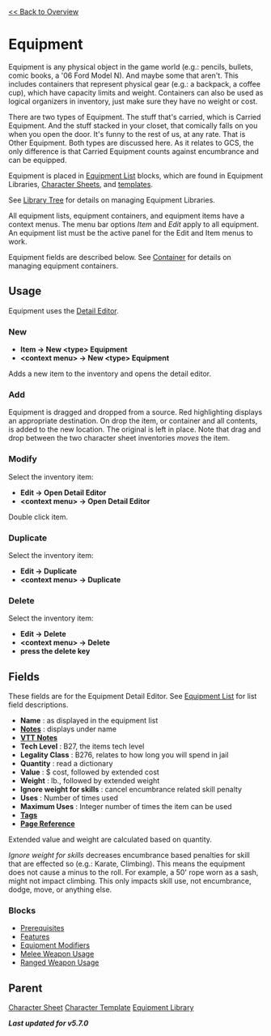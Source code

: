 [<< Back to Overview](./Overview.md)

# Equipment
Equipment is any physical object in the game world (e.g.: pencils, bullets, comic books, a '06 Ford Model N). And maybe some that aren't. This includes containers that represent physical gear (e.g.: a backpack, a coffee cup), which have capacity limits and weight. Containers can also be used as logical organizers in inventory, just make sure they have no weight or cost.

There are two types of Equipment. The stuff that's carried, which is Carried Equipment. And the stuff stacked in your closet, that comically falls on you when you open the door. It's funny to the rest of us, at any rate. That is Other Equipment. Both types are discussed here. As it relates to GCS, the only difference is that Carried Equipment counts against encumbrance and can be equipped.

Equipment is placed in [Equipment List](./Equipment%20List.md) blocks, which are found in Equipment Libraries, [Character Sheets](./Character%20Sheet.md), and [templates](./Character%20Template.md).

See [Library Tree](./Library%20Tree.md) for details on managing Equipment Libraries.

All equipment lists, equipment containers, and equipment items have a context menus. The menu bar options *Item* and *Edit* apply to all equipment. An equipment list must be the active panel for the Edit and Item menus to work.

Equipment fields are described below. See [Container](./Container.md) for details on managing equipment containers.

## Usage
Equipment uses the [Detail Editor](./Detail%20Editor.md).

### New
- **Item -> New \<type> Equipment**
- **\<context menu> -> New \<type> Equipment**

Adds a new item to the inventory and opens the detail editor.

### Add
Equipment is dragged and dropped from a source. Red highlighting displays an appropriate destination. On drop the item, or container and all contents, is added to the new location. The original is left in place. Note that drag and drop between the two character sheet inventories *moves* the item.

### Modify
Select the inventory item:
- **Edit -> Open Detail Editor**
- **\<context menu> -> Open Detail Editor**

Double click item.

### Duplicate
Select the inventory item:
- **Edit -> Duplicate**
- **\<context menu> -> Duplicate**

### Delete
Select the inventory item:
- **Edit -> Delete**
- **\<context menu> -> Delete**
- **press the delete key**

## Fields
These fields are for the Equipment Detail Editor. See [Equipment List](./Equipment%20List.md) for list field descriptions.

- **Name** : as displayed in the equipment list
- **[Notes](./Notes.md)** : displays under name
- **[VTT Notes](./VTT%20Notes.md)**
- **Tech Level** : B27, the items tech level
- **Legality Class** : B276, relates to how long you will spend in jail
- **Quantity** : read a dictionary
- **Value** : $ cost, followed by extended cost
- **Weight** : lb., followed by extended weight
- **Ignore weight for skills** : cancel encumbrance related skill penalty
- **Uses** : Number of times used
- **Maximum Uses** : Integer number of times the item can be used
- **[Tags](./Tags.md)**
- **[Page Reference](./Page%20Reference.md)**

Extended value and weight are calculated based on quantity.

*Ignore weight for skills* decreases encumbrance based penalties for skill that are effected so (e.g.: Karate, Climbing). This means the equipment does not cause a minus to the roll. For example, a 50' rope worn as a sash, might not impact climbing. This only impacts skill use, not encumbrance, dodge, move, or anything else.

### Blocks
- [Prerequisites](./Prerequisites.md)
- [Features](./Features.md)
- [Equipment Modifiers](./Equipment%20Modifiers.md)
- [Melee Weapon Usage](./Melee%20Weapon%20Usage.md)
- [Ranged Weapon Usage](./Ranged%20Weapon%20Usage.md)

## Parent
[Character Sheet](./Character%20Sheet.md )
[Character Template](./Character%20Template.md )
[Equipment Library](./Library%20Tree.md)

***Last updated for v5.7.0***